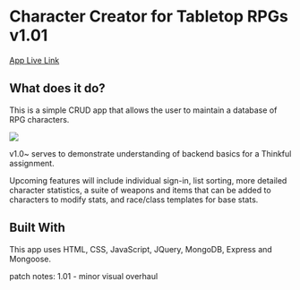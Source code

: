 <h1>Character Creator for Tabletop RPGs v1.01</h1>
<a href="https://limitless-harbor-70489.herokuapp.com/">App Live Link</a>
<br>

<h2>What does it do?</h2>
<p>This is a simple CRUD app that allows the user to maintain a database of RPG characters.</p>
<div><img src="https://user-images.githubusercontent.com/23705300/52766792-f1ae5700-2fed-11e9-8d93-7da1a12c51c9.png"></div>

<p> v1.0~ serves to demonstrate understanding of backend basics for a Thinkful assignment. </p>
<p> Upcoming features will include individual sign-in, list sorting, more detailed character statistics, a suite of weapons and items that can be added to characters to modify stats, and race/class templates for base stats.</p> 

<h2>Built With</h2>
<p>This app uses HTML, CSS, JavaScript, JQuery, MongoDB, Express and Mongoose.</p>
<p>patch notes: 1.01 - minor visual overhaul</p>
